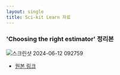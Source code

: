 ```yaml
---
layout: single
title: Sci-kit Learn 자료
---
```

### 'Choosing the right estimator' 정리본
![스크린샷 2024-06-12 092759](https://github.com/MOONisYOUNG/MOONisYOUNG.github.io/assets/87643414/1e5dc0c8-8a87-4de3-bb63-0bf870d8ebdc)
  
* [원본 링크]([https://velog.io/@480/localhost-%EC%9D%98-%EB%8F%99%EC%9E%91-%EC%9B%90%EB%A6%AC](https://scikit-learn.org/stable/tutorial/machine_learning_map/))
